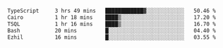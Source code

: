 <!--START_SECTION:waka-->

```txt
TypeScript     3 hrs 49 mins   ████████████▓░░░░░░░░░░░░   50.46 %
Cairo          1 hr 18 mins    ████▒░░░░░░░░░░░░░░░░░░░░   17.20 %
TSQL           1 hr 16 mins    ████▒░░░░░░░░░░░░░░░░░░░░   16.70 %
Bash           20 mins         █░░░░░░░░░░░░░░░░░░░░░░░░   04.40 %
Ezhil          16 mins         █░░░░░░░░░░░░░░░░░░░░░░░░   03.55 %
```

<!--END_SECTION:waka-->
